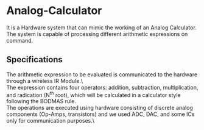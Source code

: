 # Analog-Calculator
It is a Hardware system that can mimic the working of an Analog Calculator. The system is capable of processing different arithmetic expressions on command.
## Specifications
The arithmetic expression to be evaluated is communicated to the hardware through a wireless IR Module.\                                                                       
The expression contains four operators: addition, subtraction, multiplication, and radication (N<sup>th</sup> root), which will be calculated in a calculator style following the BODMAS rule.\
The operations are executed using hardware consisting of discrete analog components (Op-Amps, transistors) and we used ADC, DAC, and some ICs only for communication purposes.\
